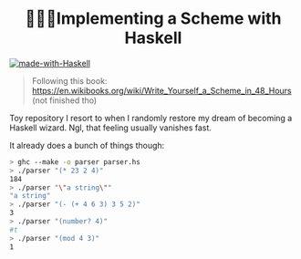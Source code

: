 <h1 align="center"> 👷🏾‍♂️Implementing a Scheme with Haskell</h1>

[![made-with-Haskell](https://img.shields.io/badge/Made%20with-Haskell-ff425f.svg)](http://commonmark.org) 
> Following this book: https://en.wikibooks.org/wiki/Write_Yourself_a_Scheme_in_48_Hours (not finished tho)

Toy repository I resort to when I randomly restore my dream of becoming a Haskell wizard. Ngl, that feeling usually vanishes fast. 

It already does a bunch of things though:

```bash 
> ghc --make -o parser parser.hs
> ./parser "(* 23 2 4)"
184
> ./parser "\"a string\""
"a string"
> ./parser "(- (+ 4 6 3) 3 5 2)"
3
> ./parser "(number? 4)"
#t
> ./parser "(mod 4 3)"
1
```



